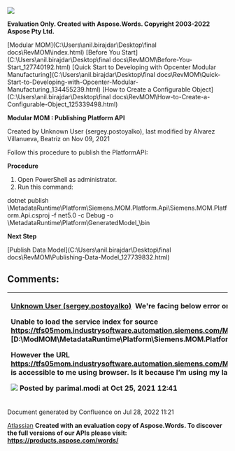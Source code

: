 ﻿![](Publishing-Platform-API\_127739830.001.png)

**Evaluation Only. Created with Aspose.Words. Copyright 2003-2022 Aspose Pty Ltd.**

[Modular MOM](C:\Users\anil.birajdar\Desktop\final docs\RevMOM\index.html) [Before You Start](C:\Users\anil.birajdar\Desktop\final docs\RevMOM\Before-You-Start_127740192.html) [Quick Start to Developing with Opcenter Modular Manufacturing](C:\Users\anil.birajdar\Desktop\final docs\RevMOM\Quick-Start-to-Developing-with-Opcenter-Modular-Manufacturing_134455239.html) [How to Create a Configurable Object](C:\Users\anil.birajdar\Desktop\final docs\RevMOM\How-to-Create-a-Configurable-Object_125339498.html) 

**Modular MOM : Publishing Platform API** 

Created by Unknown User (sergey.postoyalko), last modified by Alvarez Villanueva, Beatriz on Nov 09, 2021 

Follow this procedure to publish the PlatformAPI:

**Procedure**

1. Open PowerShell as administrator.
1. Run this command:

dotnet publish <path of your folder for source code>\MetadataRuntime\Platform\Siemens.MOM.Platform.Api\Siemens.MOM.Platform.Api.csproj -f net5.0 -c Debug -o <path of your folder for source code>\MetadataRuntime\Platform\GeneratedModel\_<your model name>\bin

**Next Step**

[Publish Data Model](C:\Users\anil.birajdar\Desktop\final docs\RevMOM\Publishing-Data-Model_127739832.html)

## **Comments:**

|<p>[Unknown User (sergey.postoyalko)](https://momwiki02.industrysoftware.automation.siemens.com/display/~sergey.postoyalko)  We're facing below error on this step:</p><p>Unable to load the service index for source <https://tfs05mom.industrysoftware.automation.siemens.com/MOM/_packaging/ModMOM_Platform/nuget/v3/index.json>. [D:\ModMOM\MetadataRuntime\Platform\Siemens.MOM.Platform.Api\Siemens.MOM.Platform.Api.csproj]</p><p></p><p>However the URL <https://tfs05mom.industrysoftware.automation.siemens.com/MOM/_packaging/ModMOM_Platform/nuget/v3/index.json> is accessible to me using browser. Is it because I’m using my laptop for development purpose?</p><p>![](Publishing-Platform-API\_127739830.002.png) Posted by parimal.modi at Oct 25, 2021 12:41 </p>|
| :- |
Document generated by Confluence on Jul 28, 2022 11:21

[Atlassian](https://www.atlassian.com/)
**Created with an evaluation copy of Aspose.Words. To discover the full versions of our APIs please visit: https://products.aspose.com/words/**

